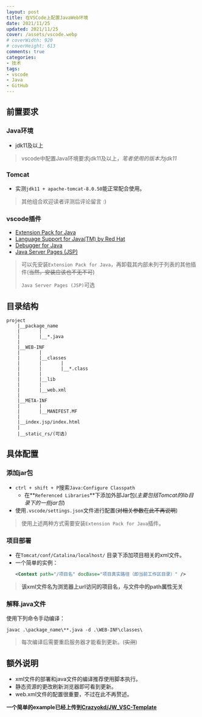 ```yaml
---
layout: post
title: 在VSCode上配置JavaWeb环境
date: 2021/11/25
updated: 2021/11/25
cover: /assets/vscode.webp
# coverWidth: 920
# coverHeight: 613
comments: true
categories: 
- 技术
tags:
- vscode
- Java
- GitHub
---
```


## 前置要求
### Java环境
- jdk11及以上
> vscode中配置Java环境要求jdk11及以上，_笔者使用的版本为jdk11_

### Tomcat
- 实测`jdk11 + apache-tomcat-8.0.50`能正常配合使用。
> 其他组合欢迎读者评测后评论留言 :)

### vscode插件
- [Extension Pack for Java](https://marketplace.visualstudio.com/items?itemName=vscjava.vscode-java-pack)
- [Language Support for Java(TM) by Red Hat](https://marketplace.visualstudio.com/items?itemName=redhat.java)
- [Debugger for Java](https://marketplace.visualstudio.com/items?itemName=vscjava.vscode-java-debug)
- [Java Server Pages (JSP)](https://marketplace.visualstudio.com/items?itemName=pthorsson.vscode-jsp)
> 可以先安装`Extension Pack for Java`，再卸载其内部未列于列表的其他插件(~~当然，安装应该也不无不可~~)
> 
> `Java Server Pages (JSP)`可选

## 目录结构
```
project
    |__package_name
    |       |
    |       |__*.java
    |
    |__WEB-INF
    |       |
    |       |__classes
    |       |       |
    |       |       |__*.class
    |       |
    |       |__lib
    |       |
    |       |__web.xml
    |
    |__META-INF
    |       |
    |       |__MANIFEST.MF
    |
    |__index.jsp/index.html
    |
    |__static_rs/(可选)
```

## 具体配置
### 添加jar包
- `ctrl + shift + P`搜索`Java:Configure Classpath`
    * 在**`Referenced Libraries`**下添加外部Jar包(_主要包括Tomcat的lib目录下的一些jar包_)
- 使用`.vscode/settings.json`文件进行配置(~~对相关参数在此不再说明~~)
> 使用上述两种方式需要安装`Extension Pack for Java`插件。

### 项目部署
- 在`Tomcat/conf/Catalina/localhost/` 目录下添加项目相关的xml文件。
- 一个简单的实例：
    ```xml
    <Context path="/项目名" docBase="项目真实路径（即当前工作区目录）" />
    ```
> **该xml文件名为浏览器上url访问的项目名，与文件中的path属性无关**

### 解释.java文件
使用下列命令手动编译：
```shell
javac .\package_name\**.java -d .\WEB-INF\classes\  
```

> 每次编译后需要重启服务器才能看到更新。(~~实测~~)

## 额外说明
- xml文件的部署和java文件的编译推荐使用脚本执行。
- 静态资源的更改刷新浏览器即可看到更新。
- web.xml文件的配置很重要，不过在此不再赘述。


**一个简单的example已经上传到[Crazyokd/JW_VSC-Template](https://github.com/Crazyokd/JW_VSC-Template)**